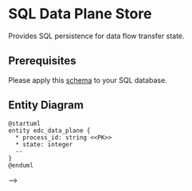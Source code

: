# SQL Data Plane Store

Provides SQL persistence for data flow transfer state.

## Prerequisites

Please apply this [schema](src/main/resources/dataplane-schema.sql) to your SQL database.

## Entity Diagram

```plantuml
@startuml
entity edc_data_plane {
  * process_id: string <<PK>>
  * state: integer
  --
}
@enduml

```

-->
